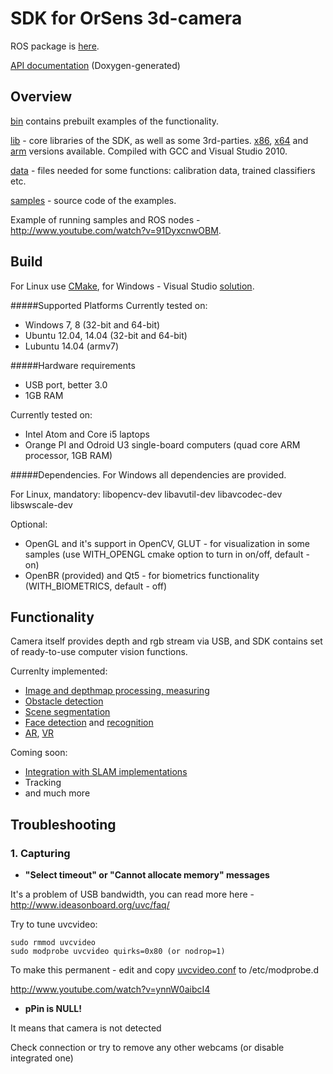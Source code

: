 # SDK for OrSens 3d-camera
ROS package is [here](https://github.com/Oriense/orsens_ros).

[API documentation](http://docs.ros.org/indigo/api/orsens/html/c++/orsens_8h.html) (Doxygen-generated)
## Overview
[bin](https://github.com/Oriense/orsens/tree/master/bin) contains prebuilt examples of the functionality.

[lib](https://github.com/Oriense/orsens/tree/master/lib) - core libraries of the SDK, as well as some 3rd-parties. [x86](https://github.com/Oriense/orsens/tree/master/lib), [x64](https://github.com/Oriense/orsens/tree/master/lib/x64) and [arm](https://github.com/Oriense/orsens/tree/master/lib/arm) versions available. Compiled with GCC and Visual Studio 2010.

[data](https://github.com/Oriense/orsens/tree/master/data) - files needed for some functions: calibration data, trained classifiers etc.

[samples](https://github.com/Oriense/orsens/tree/master/samples)  - source code of the examples. 

Example of running samples and ROS nodes - http://www.youtube.com/watch?v=91DyxcnwOBM.

## Build
For Linux use [CMake](https://github.com/Oriense/orsens/tree/master/CMakeLists.txt), for Windows - Visual Studio [solution](https://github.com/Oriense/orsens/tree/master/samples/vs_solution).

#####Supported Platforms
Currently tested on:
* Windows 7, 8  (32-bit and 64-bit)
* Ubuntu 12.04, 14.04 (32-bit and 64-bit)
* Lubuntu 14.04 (armv7)
 
#####Hardware requirements
* USB port, better 3.0
* 1GB RAM

Currently tested on:
* Intel Atom and Core i5 laptops
* Orange PI and Odroid U3 single-board computers (quad core ARM processor, 1GB RAM)

#####Dependencies. 
For Windows all dependencies are provided.

For Linux, mandatory: libopencv-dev libavutil-dev libavcodec-dev libswscale-dev 

Optional:
* OpenGL and it's support in OpenCV, GLUT - for visualization in some samples (use WITH_OPENGL cmake option to turn in on/off, default - on)
* OpenBR (provided) and Qt5 - for biometrics functionality (WITH_BIOMETRICS, default - off)

## Functionality
Camera itself provides depth and rgb stream via USB, and SDK contains set of ready-to-use computer vision functions. 

Currenlty implemented:
- [Image and depthmap processing, measuring](https://github.com/Oriense/orsens/blob/master/samples/viewer_sample.cpp)
- [Obstacle detection](https://github.com/Oriense/orsens/blob/master/samples/obstacle_avoidance_sample.cpp)
- [Scene segmentation](https://github.com/Oriense/orsens/blob/master/samples/segmentation_sample.cpp)
- [Face detection](https://github.com/Oriense/orsens/blob/master/samples/detection_sample.cpp) and [recognition](https://github.com/Oriense/orsens/blob/master/samples/biometrics_sample.cpp)
- [AR](https://github.com/Oriense/orsens/blob/master/samples/ar_sample.cpp), [VR](https://github.com/Oriense/orsens/blob/master/samples/vr_sample.cpp)

Coming soon:
- [Integration with SLAM implementations](https://github.com/Oriense/orsens_ros)
- Tracking
- and much more

## Troubleshooting 
### 1. Capturing
* **"Select timeout" or "Cannot allocate memory" messages**

 It's a problem of USB bandwidth, you can read more here - http://www.ideasonboard.org/uvc/faq/

 Try to tune uvcvideo:
 ```
 sudo rmmod uvcvideo
 sudo modprobe uvcvideo quirks=0x80 (or nodrop=1)
 ```

 To make this permanent - edit and copy [uvcvideo.conf](https://github.com/Oriense/orsens/blob/master/uvcvideo.conf) to /etc/modprobe.d
 
 http://www.youtube.com/watch?v=ynnW0aibcI4

* **pPin is NULL!**

 It means that camera is not detected
 
 Check connection or try to remove any other webcams  (or disable integrated one)
